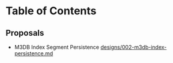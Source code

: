 # Table of Contents

## Proposals

- M3DB Index Segment Persistence [designs/002-m3db-index-persistence.md](designs/002-m3db-index-persistence.md)